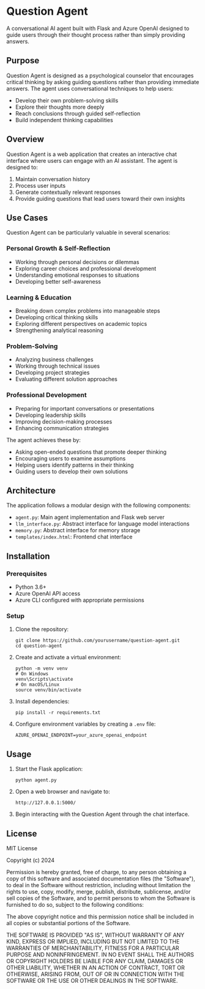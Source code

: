 # Question Agent

A conversational AI agent built with Flask and Azure OpenAI designed to guide users through their thought process rather than simply providing answers.

## Purpose

Question Agent is designed as a psychological counselor that encourages critical thinking by asking guiding questions rather than providing immediate answers. The agent uses conversational techniques to help users:

- Develop their own problem-solving skills
- Explore their thoughts more deeply
- Reach conclusions through guided self-reflection
- Build independent thinking capabilities

## Overview

Question Agent is a web application that creates an interactive chat interface where users can engage with an AI assistant. The agent is designed to:

1. Maintain conversation history
2. Process user inputs
3. Generate contextually relevant responses
4. Provide guiding questions that lead users toward their own insights

## Use Cases

Question Agent can be particularly valuable in several scenarios:

### Personal Growth & Self-Reflection
- Working through personal decisions or dilemmas
- Exploring career choices and professional development
- Understanding emotional responses to situations
- Developing better self-awareness

### Learning & Education
- Breaking down complex problems into manageable steps
- Developing critical thinking skills
- Exploring different perspectives on academic topics
- Strengthening analytical reasoning

### Problem-Solving
- Analyzing business challenges
- Working through technical issues
- Developing project strategies
- Evaluating different solution approaches

### Professional Development
- Preparing for important conversations or presentations
- Developing leadership skills
- Improving decision-making processes
- Enhancing communication strategies

The agent achieves these by:
- Asking open-ended questions that promote deeper thinking
- Encouraging users to examine assumptions
- Helping users identify patterns in their thinking
- Guiding users to develop their own solutions

## Architecture

The application follows a modular design with the following components:

- `agent.py`: Main agent implementation and Flask web server
- `llm_interface.py`: Abstract interface for language model interactions
- `memory.py`: Abstract interface for memory storage
- `templates/index.html`: Frontend chat interface

## Installation

### Prerequisites

- Python 3.6+
- Azure OpenAI API access
- Azure CLI configured with appropriate permissions

### Setup

1. Clone the repository:
   ```
   git clone https://github.com/yourusername/question-agent.git
   cd question-agent
   ```

2. Create and activate a virtual environment:
   ```
   python -m venv venv
   # On Windows
   venv\Scripts\activate
   # On macOS/Linux
   source venv/bin/activate
   ```

3. Install dependencies:
   ```
   pip install -r requirements.txt
   ```

4. Configure environment variables by creating a `.env` file:
   ```
   AZURE_OPENAI_ENDPOINT=your_azure_openai_endpoint
   ```

## Usage

1. Start the Flask application:
   ```
   python agent.py
   ```

2. Open a web browser and navigate to:
   ```
   http://127.0.0.1:5000/
   ```

3. Begin interacting with the Question Agent through the chat interface.

## License

MIT License

Copyright (c) 2024 

Permission is hereby granted, free of charge, to any person obtaining a copy
of this software and associated documentation files (the "Software"), to deal
in the Software without restriction, including without limitation the rights
to use, copy, modify, merge, publish, distribute, sublicense, and/or sell
copies of the Software, and to permit persons to whom the Software is
furnished to do so, subject to the following conditions:

The above copyright notice and this permission notice shall be included in all
copies or substantial portions of the Software.

THE SOFTWARE IS PROVIDED "AS IS", WITHOUT WARRANTY OF ANY KIND, EXPRESS OR
IMPLIED, INCLUDING BUT NOT LIMITED TO THE WARRANTIES OF MERCHANTABILITY,
FITNESS FOR A PARTICULAR PURPOSE AND NONINFRINGEMENT. IN NO EVENT SHALL THE
AUTHORS OR COPYRIGHT HOLDERS BE LIABLE FOR ANY CLAIM, DAMAGES OR OTHER
LIABILITY, WHETHER IN AN ACTION OF CONTRACT, TORT OR OTHERWISE, ARISING FROM,
OUT OF OR IN CONNECTION WITH THE SOFTWARE OR THE USE OR OTHER DEALINGS IN THE
SOFTWARE.

